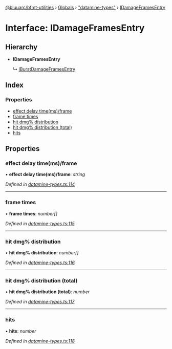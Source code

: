 [@bluuarc/bfmt-utilities](../README.md) › [Globals](../globals.md) › ["datamine-types"](../modules/_datamine_types_.md) › [IDamageFramesEntry](_datamine_types_.idamageframesentry.md)

# Interface: IDamageFramesEntry

## Hierarchy

* **IDamageFramesEntry**

  ↳ [IBurstDamageFramesEntry](_datamine_types_.iburstdamageframesentry.md)

## Index

### Properties

* [effect delay time(ms)/frame](_datamine_types_.idamageframesentry.md#effect-delay-time(ms)/frame)
* [frame times](_datamine_types_.idamageframesentry.md#frame-times)
* [hit dmg% distribution](_datamine_types_.idamageframesentry.md#hit-dmg%-distribution)
* [hit dmg% distribution (total)](_datamine_types_.idamageframesentry.md#hit-dmg%-distribution-(total))
* [hits](_datamine_types_.idamageframesentry.md#hits)

## Properties

###  effect delay time(ms)/frame

• **effect delay time(ms)/frame**: *string*

*Defined in [datamine-types.ts:114](https://github.com/BluuArc/bfmt-utilities/blob/8f0140f/src/datamine-types.ts#L114)*

___

###  frame times

• **frame times**: *number[]*

*Defined in [datamine-types.ts:115](https://github.com/BluuArc/bfmt-utilities/blob/8f0140f/src/datamine-types.ts#L115)*

___

###  hit dmg% distribution

• **hit dmg% distribution**: *number[]*

*Defined in [datamine-types.ts:116](https://github.com/BluuArc/bfmt-utilities/blob/8f0140f/src/datamine-types.ts#L116)*

___

###  hit dmg% distribution (total)

• **hit dmg% distribution (total)**: *number*

*Defined in [datamine-types.ts:117](https://github.com/BluuArc/bfmt-utilities/blob/8f0140f/src/datamine-types.ts#L117)*

___

###  hits

• **hits**: *number*

*Defined in [datamine-types.ts:118](https://github.com/BluuArc/bfmt-utilities/blob/8f0140f/src/datamine-types.ts#L118)*
